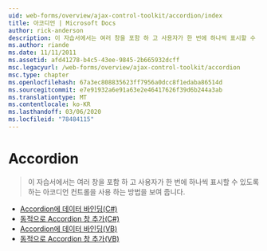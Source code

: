 ```yaml
---
uid: web-forms/overview/ajax-control-toolkit/accordion/index
title: 아코디언 | Microsoft Docs
author: rick-anderson
description: 이 자습서에서는 여러 창을 포함 하 고 사용자가 한 번에 하나씩 표시할 수 있도록 하는 아코디언 컨트롤을 사용 하는 방법을 보여 줍니다.
ms.author: riande
ms.date: 11/11/2011
ms.assetid: afd41278-b4c5-43ee-9845-2b665932dcff
msc.legacyurl: /web-forms/overview/ajax-control-toolkit/accordion
msc.type: chapter
ms.openlocfilehash: 67a3ec808835623ff7956a0dcc8f1edaba86514d
ms.sourcegitcommit: e7e91932a6e91a63e2e46417626f39d6b244a3ab
ms.translationtype: MT
ms.contentlocale: ko-KR
ms.lasthandoff: 03/06/2020
ms.locfileid: "78484115"
---
```

# <a name="accordion"></a>Accordion

> 이 자습서에서는 여러 창을 포함 하 고 사용자가 한 번에 하나씩 표시할 수 있도록 하는 아코디언 컨트롤을 사용 하는 방법을 보여 줍니다.

- [Accordion에 데이터 바인딩(C#)](databinding-to-an-accordion-cs.md)
- [동적으로 Accordion 창 추가(C#)](dynamically-adding-an-accordion-pane-cs.md)
- [Accordion에 데이터 바인딩(VB)](databinding-to-an-accordion-vb.md)
- [동적으로 Accordion 창 추가(VB)](dynamically-adding-an-accordion-pane-vb.md)
